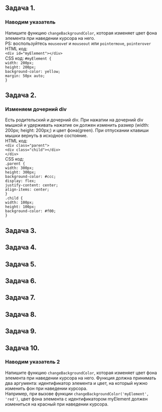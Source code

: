 ## Задача 1.   
### Наводим указатель  
Напишите функцию `changeBackgroundColor`, которая изменяет цвет фона элемента при наведении курсора на него.   
PS: воспользуйтесь `mouseove`r и `mouseout` или `pointermove`, `pointerover`      
 HTML код:  
 `<div id="myElement"></div>`  
 CSS код:
 `#myElement {`  
  `width: 200px;`  
  `height: 200px;`  
  `background-color: yellow;`  
 `margin: 50px auto;`  
`}`  
 
## Задача 2.   
### Изменяем дочерний div   
Есть родительский и дочерний div. При нажатии на дочерний div мышкой и удерживать нажатие он должен изменить размер (width: 200px; height: 200px;) и цвет фона(green). 
При отпускании клавиши мышки вернуть в исходное состояние.  
HTML код:  
`<div class="parent">`  
  `<div class="child"></div>`  
`</div>`    
CSS код:  
  `.parent {`  
  `width: 300px;`  
  `height: 300px;`  
  `background-color: #ccc;`  
  `display: flex;`  
  `justify-content: center;`  
  `align-items: center;`  
`}`  
`.child {`  
  `width: 100px;`  
  `height: 100px;`  
  `background-color: #f00;`  
`}`  
  

## Задача 3.   
### 

## Задача 4.   
### 

## Задача 5.   
### 

## Задача 6.   
### 

## Задача 7.   
### 

## Задача 8.   
### 

## Задача 9.   
### 

## Задача 10.   
### Наводим указатель 2 
Напишите функцию `changeBackgroundColor`, которая изменяет цвет фона элемента при наведении курсора на него. Функция должна принимать два аргумента: идентификатор элемента и цвет, на который нужно изменить фон при наведении курсора.  
Например, при вызове функции `changeBackgroundColor('myElement', 'red')`, цвет фона элемента с идентификатором myElement должен измениться на красный при наведении курсора.  
